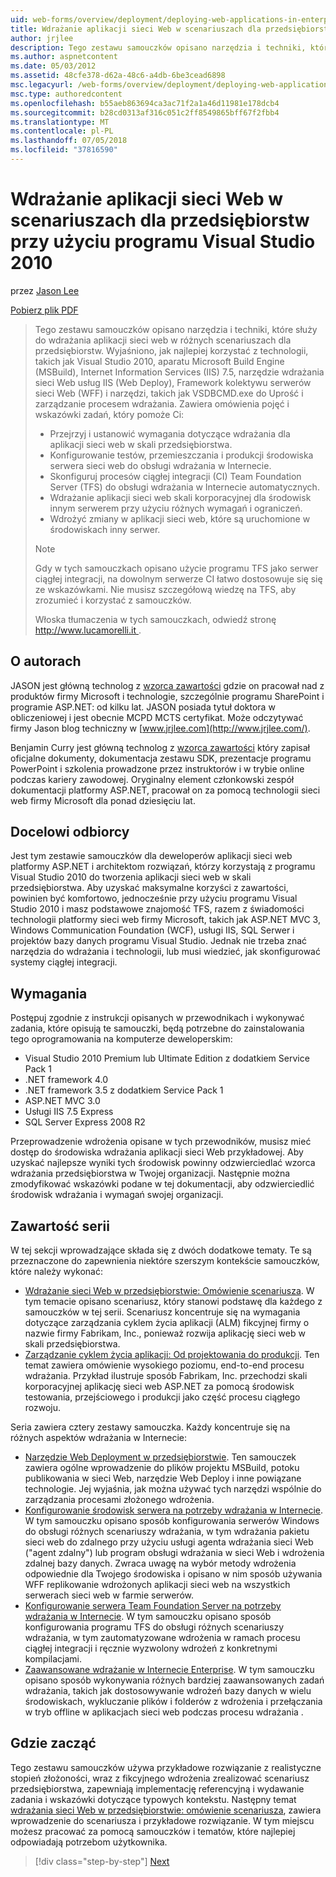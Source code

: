 ```yaml
---
uid: web-forms/overview/deployment/deploying-web-applications-in-enterprise-scenarios/deploying-web-applications-in-enterprise-scenarios
title: Wdrażanie aplikacji sieci Web w scenariuszach dla przedsiębiorstw przy użyciu programu Visual Studio 2010 | Dokumentacja firmy Microsoft
author: jrjlee
description: Tego zestawu samouczków opisano narzędzia i techniki, które służy do wdrażania aplikacji sieci web w różnych scenariuszach dla przedsiębiorstw. Wyjaśniono, jak najlepiej wykorzystać...
ms.author: aspnetcontent
ms.date: 05/03/2012
ms.assetid: 48cfe378-d62a-48c6-a4db-6be3cead6898
msc.legacyurl: /web-forms/overview/deployment/deploying-web-applications-in-enterprise-scenarios/deploying-web-applications-in-enterprise-scenarios
msc.type: authoredcontent
ms.openlocfilehash: b55aeb863694ca3ac71f2a1a46d11981e178dcb4
ms.sourcegitcommit: b28cd0313af316c051c2ff8549865bff67f2fbb4
ms.translationtype: MT
ms.contentlocale: pl-PL
ms.lasthandoff: 07/05/2018
ms.locfileid: "37816590"
---
```

<a name="deploying-web-applications-in-enterprise-scenarios-using-visual-studio-2010"></a>Wdrażanie aplikacji sieci Web w scenariuszach dla przedsiębiorstw przy użyciu programu Visual Studio 2010
====================
przez [Jason Lee](https://github.com/jrjlee)

[Pobierz plik PDF](https://msdnshared.blob.core.windows.net/media/MSDNBlogsFS/prod.evol.blogs.msdn.com/CommunityServer.Blogs.Components.WeblogFiles/00/00/00/63/56/8130.DeployingWebAppsInEnterpriseScenarios.pdf)

> Tego zestawu samouczków opisano narzędzia i techniki, które służy do wdrażania aplikacji sieci web w różnych scenariuszach dla przedsiębiorstw. Wyjaśniono, jak najlepiej korzystać z technologii, takich jak Visual Studio 2010, aparatu Microsoft Build Engine (MSBuild), Internet Information Services (IIS) 7.5, narzędzie wdrażania sieci Web usług IIS (Web Deploy), Framework kolektywu serwerów sieci Web (WFF) i narzędzi, takich jak VSDBCMD.exe do Uprość i zarządzanie procesem wdrażania. Zawiera omówienia pojęć i wskazówki zadań, który pomoże Ci:
> 
> - Przejrzyj i ustanowić wymagania dotyczące wdrażania dla aplikacji sieci web w skali przedsiębiorstwa.
> - Konfigurowanie testów, przemieszczania i produkcji środowiska serwera sieci web do obsługi wdrażania w Internecie.
> - Skonfiguruj procesów ciągłej integracji (CI) Team Foundation Server (TFS) do obsługi wdrażania w Internecie automatycznych.
> - Wdrażanie aplikacji sieci web skali korporacyjnej dla środowisk innym serwerem przy użyciu różnych wymagań i ograniczeń.
> - Wdrożyć zmiany w aplikacji sieci web, które są uruchomione w środowiskach inny serwer.
> 
> > [!NOTE]
> > Gdy w tych samouczkach opisano użycie programu TFS jako serwer ciągłej integracji, na dowolnym serwerze CI łatwo dostosowuje się się ze wskazówkami. Nie musisz szczegółową wiedzę na TFS, aby zrozumieć i korzystać z samouczków.
> 
> 
> Włoska tłumaczenia w tych samouczkach, odwiedź stronę [ http://www.lucamorelli.it ](http://www.lucamorelli.it).


## <a name="about-the-authors"></a>O autorach

JASON jest główną technolog z [wzorca zawartości](http://www.contentmaster.com/) gdzie on pracował nad z produktów firmy Microsoft i technologie, szczególnie programu SharePoint i programie ASP.NET: od kilku lat. JASON posiada tytuł doktora w obliczeniowej i jest obecnie MCPD MCTS certyfikat. Może odczytywać firmy Jason blog techniczny w [www.jrjlee.com](http://www.jrjlee.com/).

Benjamin Curry jest główną technolog z [wzorca zawartości](http://www.contentmaster.com/) który zapisał oficjalne dokumenty, dokumentacja zestawu SDK, prezentacje programu PowerPoint i szkolenia prowadzone przez instruktorów i w trybie online podczas kariery zawodowej. Oryginalny element członkowski zespół dokumentacji platformy ASP.NET, pracował on za pomocą technologii sieci web firmy Microsoft dla ponad dziesięciu lat.

## <a name="target-audience"></a>Docelowi odbiorcy

Jest tym zestawie samouczków dla deweloperów aplikacji sieci web platformy ASP.NET i architektom rozwiązań, którzy korzystają z programu Visual Studio 2010 do tworzenia aplikacji sieci web w skali przedsiębiorstwa. Aby uzyskać maksymalne korzyści z zawartości, powinien być komfortowo, jednocześnie przy użyciu programu Visual Studio 2010 i masz podstawowe znajomość TFS, razem z świadomości technologii platformy sieci web firmy Microsoft, takich jak ASP.NET MVC 3, Windows Communication Foundation (WCF), usługi IIS, SQL Serwer i projektów bazy danych programu Visual Studio. Jednak nie trzeba znać narzędzia do wdrażania i technologii, lub musi wiedzieć, jak skonfigurować systemy ciągłej integracji.

## <a name="requirements"></a>Wymagania

Postępuj zgodnie z instrukcji opisanych w przewodnikach i wykonywać zadania, które opisują te samouczki, będą potrzebne do zainstalowania tego oprogramowania na komputerze deweloperskim:

- Visual Studio 2010 Premium lub Ultimate Edition z dodatkiem Service Pack 1
- .NET framework 4.0
- .NET framework 3.5 z dodatkiem Service Pack 1
- ASP.NET MVC 3.0
- Usługi IIS 7.5 Express
- SQL Server Express 2008 R2

Przeprowadzenie wdrożenia opisane w tych przewodników, musisz mieć dostęp do środowiska wdrażania aplikacji sieci Web przykładowej. Aby uzyskać najlepsze wyniki tych środowisk powinny odzwierciedlać wzorca wdrażania przedsiębiorstwa w Twojej organizacji. Następnie można zmodyfikować wskazówki podane w tej dokumentacji, aby odzwierciedlić środowisk wdrażania i wymagań swojej organizacji.

## <a name="series-contents"></a>Zawartość serii

W tej sekcji wprowadzające składa się z dwóch dodatkowe tematy. Te są przeznaczone do zapewnienia niektóre szerszym kontekście samouczków, które należy wykonać:

- [Wdrażanie sieci Web w przedsiębiorstwie: Omówienie scenariusza](enterprise-web-deployment-scenario-overview.md). W tym temacie opisano scenariusz, który stanowi podstawę dla każdego z samouczków w tej serii. Scenariusz koncentruje się na wymagania dotyczące zarządzania cyklem życia aplikacji (ALM) fikcyjnej firmy o nazwie firmy Fabrikam, Inc., ponieważ rozwija aplikację sieci web w skali przedsiębiorstwa.
- [Zarządzanie cyklem życia aplikacji: Od projektowania do produkcji](application-lifecycle-management-from-development-to-production.md). Ten temat zawiera omówienie wysokiego poziomu, end-to-end procesu wdrażania. Przykład ilustruje sposób Fabrikam, Inc. przechodzi skali korporacyjnej aplikację sieci web ASP.NET za pomocą środowisk testowania, przejściowego i produkcji jako część procesu ciągłego rozwoju.

Seria zawiera cztery zestawy samouczka. Każdy koncentruje się na różnych aspektów wdrażania w Internecie:

- [Narzędzie Web Deployment w przedsiębiorstwie](../web-deployment-in-the-enterprise/web-deployment-in-the-enterprise.md). Ten samouczek zawiera ogólne wprowadzenie do plików projektu MSBuild, potoku publikowania w sieci Web, narzędzie Web Deploy i inne powiązane technologie. Jej wyjaśnia, jak można używać tych narzędzi wspólnie do zarządzania procesami złożonego wdrożenia.
- [Konfigurowanie środowisk serwera na potrzeby wdrażania w Internecie](../configuring-server-environments-for-web-deployment/configuring-server-environments-for-web-deployment.md). W tym samouczku opisano sposób konfigurowania serwerów Windows do obsługi różnych scenariuszy wdrażania, w tym wdrażania pakietu sieci web do zdalnego przy użyciu usługi agenta wdrażania sieci Web ("agent zdalny") lub program obsługi wdrażania w sieci Web i wdrożenia zdalnej bazy danych. Zwraca uwagę na wybór metody wdrożenia odpowiednie dla Twojego środowiska i opisano w nim sposób używania WFF replikowanie wdrożonych aplikacji sieci web na wszystkich serwerach sieci web w farmie serwerów.
- [Konfigurowanie serwera Team Foundation Server na potrzeby wdrażania w Internecie](../configuring-team-foundation-server-for-web-deployment/configuring-team-foundation-server-for-web-deployment.md). W tym samouczku opisano sposób konfigurowania programu TFS do obsługi różnych scenariuszy wdrażania, w tym zautomatyzowane wdrożenia w ramach procesu ciągłej integracji i ręcznie wyzwolony wdrożeń z konkretnymi kompilacjami.
- [Zaawansowane wdrażanie w Internecie Enterprise](../advanced-enterprise-web-deployment/advanced-enterprise-web-deployment.md). W tym samouczku opisano sposób wykonywania różnych bardziej zaawansowanych zadań wdrażania, takich jak dostosowywanie wdrożeń bazy danych w wielu środowiskach, wykluczanie plików i folderów z wdrożenia i przełączania w tryb offline w aplikacjach sieci web podczas procesu wdrażania .

## <a name="where-to-start"></a>Gdzie zacząć

Tego zestawu samouczków używa przykładowe rozwiązanie z realistyczne stopień złożoności, wraz z fikcyjnego wdrożenia zrealizować scenariusz przedsiębiorstwa, zapewniają implementację referencyjną i wydawanie zadania i wskazówki dotyczące typowych kontekstu. Następny temat [wdrażania sieci Web w przedsiębiorstwie: omówienie scenariusza](enterprise-web-deployment-scenario-overview.md), zawiera wprowadzenie do scenariusza i przykładowe rozwiązanie. W tym miejscu możesz pracować za pomocą samouczków i tematów, które najlepiej odpowiadają potrzebom użytkownika.

> [!div class="step-by-step"]
> [Next](enterprise-web-deployment-scenario-overview.md)
